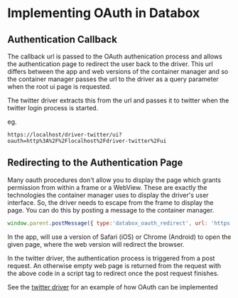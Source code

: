 # Implementing OAuth in Databox


## Authentication Callback

The callback url is passed to the OAuth authenication process and allows the authentication page to redirect the user 
back to the driver. This url differs between the app and web versions of the container manager and so the container 
manager passes the url to the driver as a query parameter when the root ui page is requested. 

The twitter driver extracts this from the url and passes it to twitter when the twitter login process is started.

eg.
```
https://localhost/driver-twitter/ui?oauth=http%3A%2F%2Flocalhost%2Fdriver-twitter%2Fui
```

## Redirecting to the Authentication Page

Many oauth procedures don't allow you to display the page which grants permission from within a frame or a WebView. 
These are exactly the technologies the container manager uses to display the driver's user interface. So, the driver 
needs to escape from the frame to display the page. You can do this by posting a message to the container manager.

```javascript
window.parent.postMessage({ type:'databox_oauth_redirect', url: 'https://api.twitter.com/oauth/authenticate?oauth_token=' + token}, '*');
```

In the app, will use a version of Safari (iOS) or Chrome (Android) to open the given page, where the web version will
redirect the browser. 

In the twitter driver, the authentication process is triggered from a post request. An otherwise empty web page is 
returned from the request with the above code in a script tag to redirect once the post request finishes.

See the [twitter driver](https://github.com/ktg/driver-twitter/tree/oauth) for an example of how OAuth can be implemented
